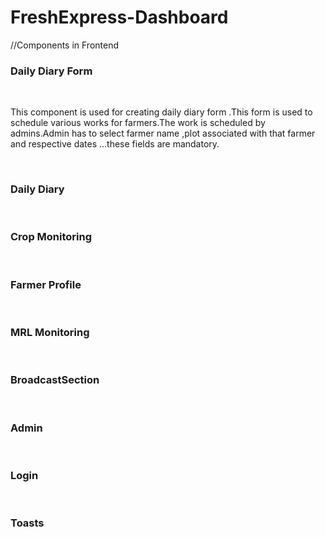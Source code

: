 # FreshExpress-Dashboard

//Components in Frontend
<h3>Daily Diary Form</h3>
<br/>
<p> This component is used for creating daily diary form .This form is used to schedule various works for farmers.The work is scheduled by admins.Admin has to select farmer name ,plot associated with that farmer and respective dates ...these fields are mandatory.</p>

<br/>
<h3>Daily Diary</h3>
<p This component is for viewing all the data of dialy diary.Admins can view dialy diary data over here.This component has another subcomponent i.e.DialyDiaryAutomation 
   ,using this admins can upload a csv file that contains all daily diary data in a specified format.This functionality is for bulk uploads of daily diary data./>
   
<br/>
<h3>Crop Monitoring </h3>
<p This component is used to view all the crop data that comes from application.All the data is entered through the app by field visitors.Whatever is the status of the crop ,admins from the portal can check the status of the crop ./>

<br/>
<h3>Farmer Profile </h3>
<p This component is used  to view profile of the farmer.Admin can also edit farmer profile if he requires any channges./p>

<br/>
<h3>MRL Monitoring</h3>
  <p With help of this component admins can view status of MRL reports of the crops .There are predefined conditions that reports must satisfy,if not admins can inform farmers or field visitors regarding the problem.This component has another subcomponent MRLMonitoringUpload ,using this component admins can upload MRL reports in bulk. />
  
  <br/>
  <h3>BroadcastSection</h3>
  <p This component is used to display and post various articles in form of image,pdf or youtube link .Admins can upload these articles so that farmer can be upto date to new technology that are being used.This section alo have chat option ,using this feature farmer can ask questions to admins through their application.Admins can post answer to their question which will be again visible to farmers in their app./> 
  <br/>
  <h3> Admin</h3>
  <p This section shows details of admin who has logged in the portal.Admin can also edit some details if he needs.../>
  <br/>
  <h3>Login</h3>
  <p We have two options for login here..First is Super admin,Second is admin.Super admin is superior here.He can add or remove admins .Admin cannot add new admins or remove admins .Both of them can give requiredd instructions to farmers. />
  <br/>
  <h3>Toasts</h3>
  <p With help of this component we can show success or failure after submission of particular data./>
